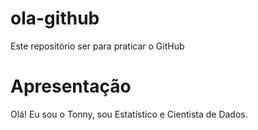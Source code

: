 # ola-github
Este repositório ser para praticar o GitHub

# Apresentação
Olá! Eu sou o Tonny, sou Estatístico e Cientista de Dados.
